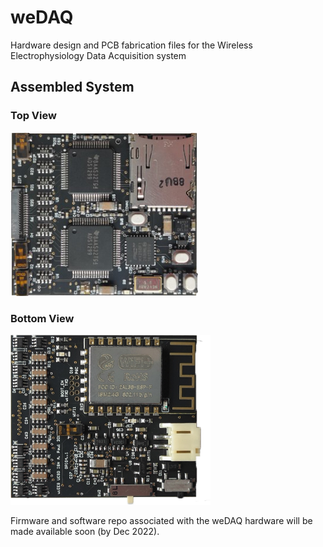 # weDAQ
 Hardware design and PCB fabrication files for the Wireless Electrophysiology Data Acquisition system

## Assembled System 
### Top View
<p align="left">
  <img alt="banner" src="/images/Top board view.png/" width="300">
  
</p>

### Bottom View
<p align="left">
  <img alt="banner" src="/images/Bottom board view.png/" width="320">
</p>



Firmware and software repo associated with the weDAQ hardware will be made available soon (by Dec 2022).
